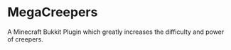 # MegaCreepers
A Minecraft Bukkit Plugin which greatly increases the difficulty and power of creepers.
